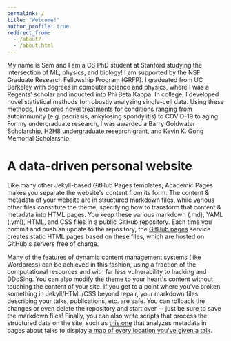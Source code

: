 ```yaml
---
permalink: /
title: "Welcome!"
author_profile: true
redirect_from: 
  - /about/
  - /about.html
---
```


My name is Sam and I am a CS PhD student at Stanford studying the intersection of ML, physics, and biology! I am supported by the NSF Graduate Research Fellowship Program (GRFP). I graduated from UC Berkeley with degrees in computer science and physics, where I was a Regents' scholar and inducted into Phi Beta Kappa. In college, I developed novel statistical methods for robustly analyzing single-cell data. Using these methods, I explored novel treatments for conditions ranging from autoimmunity (e.g. psoriasis, ankylosing spondylitis) to COVID-19 to aging. For my undergraduate research, I was awarded a Barry Goldwater Scholarship, H2H8 undergraduate research grant, and Kevin K. Gong Memorial Scholarship. 

A data-driven personal website
======
Like many other Jekyll-based GitHub Pages templates, Academic Pages makes you separate the website's content from its form. The content & metadata of your website are in structured markdown files, while various other files constitute the theme, specifying how to transform that content & metadata into HTML pages. You keep these various markdown (.md), YAML (.yml), HTML, and CSS files in a public GitHub repository. Each time you commit and push an update to the repository, the [GitHub pages](https://pages.github.com/) service creates static HTML pages based on these files, which are hosted on GitHub's servers free of charge.

Many of the features of dynamic content management systems (like Wordpress) can be achieved in this fashion, using a fraction of the computational resources and with far less vulnerability to hacking and DDoSing. You can also modify the theme to your heart's content without touching the content of your site. If you get to a point where you've broken something in Jekyll/HTML/CSS beyond repair, your markdown files describing your talks, publications, etc. are safe. You can rollback the changes or even delete the repository and start over -- just be sure to save the markdown files! Finally, you can also write scripts that process the structured data on the site, such as [this one](https://github.com/academicpages/academicpages.github.io/blob/master/talkmap.ipynb) that analyzes metadata in pages about talks to display [a map of every location you've given a talk](https://academicpages.github.io/talkmap.html).


